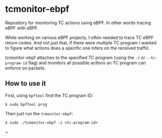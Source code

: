# tcmonitor-ebpf

Repository for monitoring TC actions using eBPF. In other words tracing eBPF with eBPF.

While working on various eBPF projects, I often needed to trace TC eBPF return codes. And not just that, if there were multiple TC program I wanted to figure what actions does a specific one infers on the received traffic. 

tcmonitor-ebpf attaches to the specified TC program (using the `-i` or `--tc-program-id` flag) and monitors all possible actions an TC program can enforce on packets.

## How to use it

First, using `bpftool` find the TC program ID:
```
$ sudo bpftool prog
```

Then just run the `tcmonitor-ebpf`:
```
$ sudo ./tcmonitor-ebpf -i <tc-program-id>
```
~      
